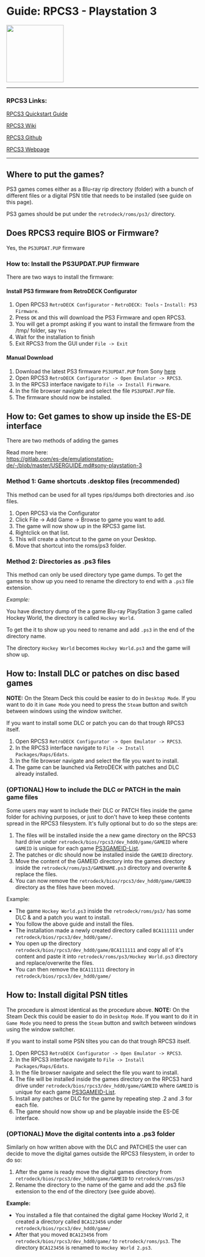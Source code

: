 # Guide: RPCS3 - Playstation 3

<img src="../../wiki_images/logos/rpcs3-logo.png" width="150">

---

### RPCS3 Links:

[RPCS3 Quickstart Guide](https://rpcs3.net/quickstart)

[RPCS3 Wiki](https://wiki.rpcs3.net/index.php?title=Main_Page)

[RPCS3 Github](https://github.com/RPCS3/rpcs3)

[RPCS3 Webpage](https://rpcs3.net/)

---

## Where to put the games?
PS3 games comes either as a Blu-ray rip directory (folder) with a bunch of different files or a digital PSN title that needs to be installed (see guide on this page).

PS3 games should be put under the `retrodeck/roms/ps3/` directory.

## Does RPCS3 require BIOS or Firmware?
Yes, the `PS3UPDAT.PUP` firmware

### How to: Install the PS3UPDAT.PUP firmware

There are two ways to install the firmware:

#### Install PS3 firmware from RetroDECK Configurator

1. Open RPCS3 `RetroDECK Configurator` - `RetroDECK: Tools` - `Install: PS3 Firmware`.
2. Press `OK` and this will download the PS3 Firmware and open RPCS3.
3. You will get a prompt asking if you want to install the firmware from the /tmp/ folder, say `Yes`
4. Wait for the installation to finish
5. Exit RPCS3 from the GUI under `File -> Exit`

#### Manual Download
1. Download the latest PS3 firmware `PS3UPDAT.PUP` from Sony [here](https://www.playstation.com/en-us/support/hardware/ps3/system-software/)
2. Open RPCS3 `RetroDECK Configurator -> Open Emulator -> RPCS3`.
3. In the RPCS3 interface navigate to `File -> Install Firmware`.
4. In the file browser navigate and select the file `PS3UPDAT.PUP` file.
5. The firmware should now be installed.

## How to: Get games to show up inside the ES-DE interface

There are two methods of adding the games

Read more here:<br>
https://gitlab.com/es-de/emulationstation-de/-/blob/master/USERGUIDE.md#sony-playstation-3

### Method 1: Game shortcuts .desktop files (recommended)

This method can be used for all types rips/dumps both directories and .iso files.

1. Open RPCS3 via the Configurator
2. Click File -> Add Game -> Browse to game you want to add.
3. The game will now show up in the RPCS3 game list.
4. Rightclick on that list.
5. This will create a shortcut to the game on your Desktop.
6. Move that shortcut into the roms/ps3 folder.

### Method 2: Directories as .ps3 files
This method can only be used directory type game dumps.
To get the games to show up you need to rename the directory to end with a `.ps3` file extension.

_Example:_

You have directory dump of the a game Blu-ray PlayStation 3 game called Hockey World, the directory is called `Hockey World`.

To get the it to show up you need to rename and add `.ps3` in the end of the directory name.

The directory `Hockey World` becomes `Hockey World.ps3` and the game will show up.


## How to: Install DLC or patches on disc based games

**NOTE:** On the Steam Deck this could be easier to do in `Desktop Mode`. If you want to do it in `Game Mode` you need to press the `Steam` button and switch between windows using the window switcher.

If you want to install some DLC or patch you can do that trough RPCS3 itself.

1. Open RPCS3 `RetroDECK Configurator -> Open Emulator -> RPCS3`.
2. In the RPCS3 interface navigate to `File -> Install Packages/Raps/Edats`.
3. In the file browser navigate and select the file you want to install.
4. The game can be launched via RetroDECK with patches and DLC already installed.

### (OPTIONAL) How to include the DLC or PATCH in the main game files

Some users may want to include their DLC or PATCH files inside the game folder for achiving purposes, or just to don't have to keep these contents spread in the RPCS3 filesystem.
It's fully optional but to do so the steps are:

1. The files will be installed inside the a new game directory on the RPCS3 hard drive under
  `retrodeck/bios/rpcs3/dev_hdd0/game/GAMEID` where `GAMEID` is unique for each game [PS3GAMEID-List](https://www.gametdb.com/PS3/List).
2. The patches or dlc should now be installed inside the `GAMEID` directory.
3. Move the content of the GAMEID directory into the games directory inside the `retrodeck/roms/ps3/GAMENAME.ps3` directory and overwrite & replace the files.
4. You can now remove the `retrodeck/bios/rpcs3/dev_hdd0/game/GAMEID` directory as the files have been moved.

Example:

- The game `Hockey World.ps3` inside the `retrodeck/roms/ps3/` has some DLC & and a patch you want to install.
- You follow the above guide and install the files.
- The installation made a newly created directory called `BCA111111` under `retrodeck/bios/rpcs3/dev_hdd0/game/`.
- You open up the directory `retrodeck/bios/rpcs3/dev_hdd0/game/BCA111111` and copy all of it's content and paste it into `retrodeck/roms/ps3/Hockey World.ps3` directory and replace/overwrite the files.
- You can then remove the `BCA111111` directory in `retrodeck/bios/rpcs3/dev_hdd0/game/`

## How to: Install digital PSN titles

The procedure is almost identical as the procedure above.
**NOTE:** On the Steam Deck this could be easier to do in `Desktop Mode`. If you want to do it in `Game Mode` you need to press the `Steam` button and switch between windows using the window switcher.

If you want to install some PSN tiltes you can do that trough RPCS3 itself.

1. Open RPCS3 `RetroDECK Configurator -> Open Emulator -> RPCS3`.
2. In the RPCS3 interface navigate to `File -> Install Packages/Raps/Edats`.
3. In the file browser navigate and select the file you want to install.
4. The file will be installed inside the games directory on the RPCS3 hard drive under
  `retrodeck/bios/rpcs3/dev_hdd0/game/GAMEID` where `GAMEID` is unique for each game [PS3GAMEID-List](https://www.gametdb.com/PS3/List).
5. Install any patches or DLC for the game by repeating step .2 and .3 for each file.
6. The game should now show up and be playable inside the ES-DE interface.

### (OPTIONAL) Move the digital contents into a .ps3 folder
Similarly on how written above with the DLC and PATCHES the user can decide to move the digital games outside the RPCS3 filesystem, in order to do so:

1. After the game is ready move the digital games directory from `retrodeck/bios/rpcs3/dev_hdd0/game/GAMEID` to `retrodeck/roms/ps3`
2. Rename the directory to the name of the game and add the .ps3 file extension to the end of the directory (see guide above).


**Example:**

- You installed a file that contained the digital game Hockey World 2, it created a directory called `BCA123456` under `retrodeck/bios/rpcs3/dev_hdd0/game/`
- After that you moved `BCA123456` from `retrodeck/bios/rpcs3/dev_hdd0/game/` to `retrodeck/roms/ps3`.
The directory `BCA123456` is renamed to `Hockey World 2.ps3`.

